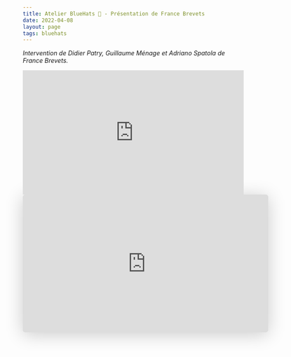```yaml
---
title: Atelier BlueHats 🧢 - Présentation de France Brevets
date: 2022-04-08
layout: page
tags: bluehats
---
```


*Intervention de Didier Patry, Guillaume Ménage et Adriano Spatola de
France Brevets.*

<div style="position:relative;padding-bottom:56.25%;height:0;overflow:hidden;"> <iframe style="width:100%;height:100%;position:absolute;left:0px;top:0px;overflow:hidden" frameborder="0" type="text/html" src="https://www.dailymotion.com/embed/video/x89vfls" width="100%" height="100%" allowfullscreen > </iframe> </div>

<iframe class="speakerdeck-iframe" style="border: 0px none; background: rgba(0, 0, 0, 0.1) none repeat scroll 0% 0% padding-box; margin: 0px; padding: 0px; border-radius: 6px; box-shadow: rgba(0, 0, 0, 0.2) 0px 5px 40px; width: 560px; height: 315px;" src="https://speakerdeck.com/player/af2d6f777a824d5da548e32afcd7a862" title="Atelier BlueHats - présentation de  France Brevets" allowfullscreen="true" mozallowfullscreen="true" webkitallowfullscreen="true" data-ratio="1.7777777777777777" frameborder="0"></iframe>
